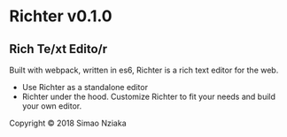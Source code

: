 # Richter v0.1.0
## Rich Te/xt Edito/r

Built with webpack, written in es6, Richter is a rich text editor for the web.

* Use Richter as a standalone editor
* Richter under the hood. Customize Richter to fit your needs and build your own editor.

Copyright &copy; 2018 Simao Nziaka
